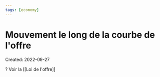 ```yaml
---
tags: [economy] 
---
```

# Mouvement le long de la courbe de l'offre
Created: 2022-09-27

?
Voir la [[Loi de l'offre]]
<!--SR:!2022-09-30,3,250-->